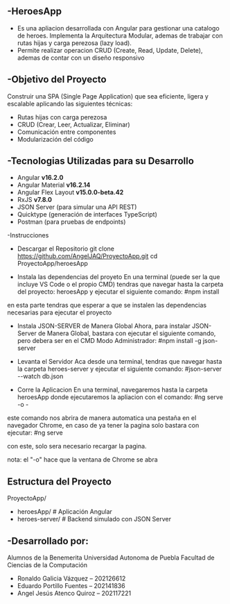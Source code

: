 -HeroesApp
-
- Es una apliacion desarrollada con Angular para gestionar una catalogo de heroes. Implementa la Arquitectura Modular, ademas de trabajar con rutas hijas y carga perezosa (lazy load). 
- Permite realizar operacion CRUD (Create, Read, Update, Delete), ademas de contar con un diseño responsivo

-Objetivo del Proyecto
-
Construir una SPA (Single Page Application) que sea eficiente, ligera y escalable aplicando las siguientes técnicas:
- Rutas hijas con carga perezosa
- CRUD (Crear, Leer, Actualizar, Eliminar)
- Comunicación entre componentes
- Modularización del código

-Tecnologias Utilizadas para su Desarrollo
-
- Angular **v16.2.0**
- Angular Material **v16.2.14**
- Angular Flex Layout **v15.0.0-beta.42**
- RxJS **v7.8.0**
- JSON Server (para simular una API REST)
- Quicktype (generación de interfaces TypeScript)
- Postman (para pruebas de endpoints)

-Instrucciones

- Descargar el Repositorio
git clone https://github.com/AngelJAQ/ProyectoApp.git
cd ProyectoApp/heroesApp

- Instala las dependencias del proyeto
En una terminal (puede ser la que incluye VS Code o el propio CMD) tendras que navegar hasta la carpeta del proyecto: heroesApp y ejecutar el siguiente comando:
#npm install

en esta parte tendras que esperar a que se instalen las dependencias necesarias para ejecutar el proyecto

- Instala JSON-SERVER de Manera Global
Ahora, para instalar JSON-Server de Manera Global, bastara con ejecutar el siguiente comando, pero debera ser en el CMD Modo Administrador:
#npm install -g json-server

- Levanta el Servidor
Aca desde una terminal, tendras que navegar hasta la carpeta heroes-server y ejecutar el siguiente comando:
#json-server --watch db.json

- Corre la Aplicacion
En una terminal, navegaremos hasta la carpeta heroesApp donde ejecutaremos la apliacion con el comando:
#ng serve -o -

este comando nos abrira de manera automatica una pestaña en el navegador Chrome, en caso de ya tener la pagina solo bastara con ejecutar:
#ng serve

con este, solo sera necesario recargar la pagina.

nota: el "-o" hace que la ventana de Chrome se abra

  Estructura del Proyecto
-
ProyectoApp/
- heroesApp/         # Aplicación Angular
- heroes-server/     # Backend simulado con JSON Server

-Desarrollado por:
-
Alumnos de la Benemerita Universidad Autonoma de Puebla 
Facultad de Ciencias de la Computación

- Ronaldo Galicia Vázquez – 202126612
- Eduardo Portillo Fuentes – 202141836
- Angel Jesús Atenco Quiroz – 202117221

